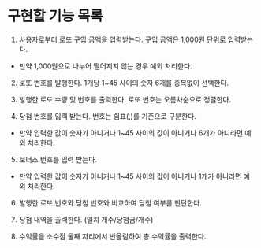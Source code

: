 # 구현할 기능 목록

1. 사용자로부터 로또 구입 금액을 입력받는다. 구입 금액은 1,000원 단위로 입력받는다.
* 만약 1,000원으로 나누어 떨어지지 않는 경우 예외 처리한다.

2. 로또 번호를 발행한다. 1개당 1~45 사이의 숫자 6개를 중복없이 선택한다.

3. 발행한 로또 수량 및 번호를 출력한다. 로또 번호는 오름차순으로 정렬한다.

4. 당첨 번호를 입력 받는다. 번호는 쉼표(,)를 기준으로 구분한다.
* 만약 입력한 값이 숫자가 아니거나 1~45 사이의 값이 아니거나 6개가 아니라면 예외 처리한다.

5. 보너스 번호를 입력 받는다.
* 만약 입력한 값이 숫자가 아니거나 1~45 사이의 값이 아니거나 1개가 아니라면 예외 처리한다.

6. 발행한 로또 번호와 당첨 번호와 비교하여 당첨 여부를 판단한다.

7. 당첨 내역을 출력한다. (일치 개수/당첨금/개수)

8. 수익률을 소수점 둘째 자리에서 반올림하여 총 수익률을 출력한다.